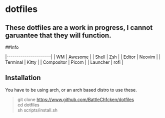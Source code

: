 # dotfiles

## These dotfiles are a work in progress, I cannot garuantee that they will function.

##Info


|----------------------|
| WM         | Awesome |
| Shell      | Zsh     | 
| Editor     | Neovim  |
| Terminal   | Kitty   |
| Compositor | Picom   |
| Launcher   | rofi    |

## Installation
You have to be using arch, or an arch based distro to use these.

> git clone https://www.github.com/BattleCh1cken/dotfiles <br>
> cd dotfiles <br>
> sh scripts/install.sh <br>






